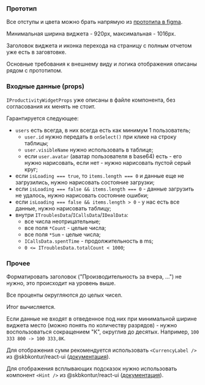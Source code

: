 ### Прототип

Все отступы и цвета можно брать напрямую из [прототипа в figma](https://www.figma.com/file/K5R2btw6jcZ1EaZjTFYn2k/Виджет?node-id=0%3A1).

Минимальная ширина виджета - 920px, максимальная - 1016px.

Заголовок виджета и иконка перехода на страницу с полным отчетом уже есть в заговтовке.

Основные требования к внешнему виду и логика отображения описаны рядом с прототипом.

### Входные данные (props)

`IProductivityWidgetProps` уже описаны в файле компонента, без согласования их менять не стоит.

Гарантируется следующее:
- `users` есть всегда, в них всегда есть как минимум 1 пользователь;
  - `user.id` нужно передать в `onSelect()` при клике на строку таблицы;
  - `user.visibleName` нужно использовать в таблице;
  - если `user.avatar` (аватар пользователя в base64) есть - его нужно нарисовать, если нет - нужно нарисовать пустой серый круг;
- если `isLoading === true`, то `items.length === 0` и данные еще не загрузились, нужно нарисовать состояние загрузки;
- если `isLoading === false && items.length === 0` - данные загрузить не удалось, нужно нарисовать состояние ошибки;
- если `isLoading === false && items.length > 0` - у нас есть все данные, нужно нарисовать таблицу;
- внутри `ITroublesData`/`ICallsData`/`IDealData`:
  - все числа неотрицательные;
  - все поля `*Count` - целые числа;
  - все поля `*Sum` - целые числа;
  - `ICallsData.spentTime` - продолжительность в ms;
  - `0 <= ITroublesData.totalCount < 1000`;
  
### Прочее

Форматировать заголовок ("Производительность за вчера, ...") не нужно, это происходит на уровень выше.

Все проценты округляются до целых чисел. 

Итог вычисляется. 

Если данные не входят в отведенное под них при минимальной ширине виджета место (можно понять по количеству разрядов) - нужно воспользоваться сокращением "К", округлив до десятых.
Например, `100 333 800 -> 100 333,8К`.

Для отображения сумм рекомендуется использовать `<CurrencyLabel />` из @skbkontur/react-ui ([документация](https://tech.skbkontur.ru/react-ui/#/Components/CurrencyLabel)).

Для отображения всплывающих подсказок нужно использовать компонент `<Hint />` из @skbkontur/react-ui ([документация](https://tech.skbkontur.ru/react-ui/#/Components/Hint)).

